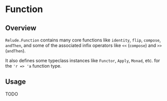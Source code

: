 # Function

## Overview

`Relude.Function` contains many core functions like `identity`, `flip`, `compose`, `andThen`, and some of the associated infix operators like `<<` (`compose`) and `>>` (`andThen`).

It also defines some typeclass instances like `Functor`, `Apply`, `Monad`, etc. for the `'r => 'a` function type.

## Usage

TODO